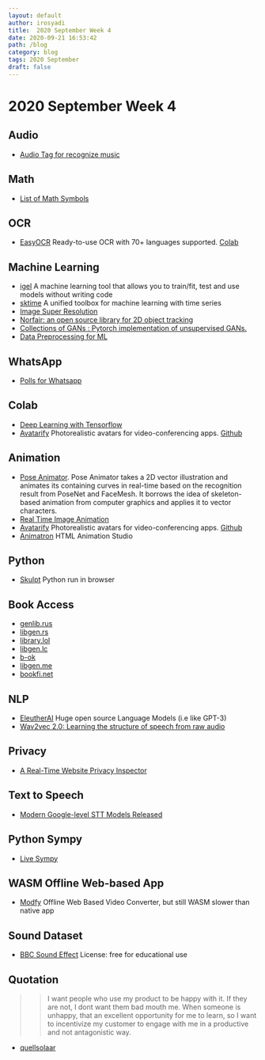 ```yaml
---
layout: default
author: irosyadi
title:  2020 September Week 4
date: 2020-09-21 16:53:42
path: /blog
category: blog
tags: 2020 September
draft: false
---
```


# 2020 September Week 4

## Audio
- [Audio Tag for recognize music](https://audiotag.info/)

## Math
- [List of Math Symbols](https://mathvault.ca/hub/higher-math/math-symbols/calculus-analysis-symbols/)

## OCR
- [EasyOCR](https://github.com/JaidedAI/EasyOCR) Ready-to-use OCR with 70+ languages supported. [Colab](https://colab.fan/easyocr)

## Machine Learning
- [igel](https://github.com/nidhaloff/igel) A machine learning tool that allows you to train/fit, test and use models without writing code
- [sktime](https://github.com/alan-turing-institute/sktime) A unified toolbox for machine learning with time series 
- [Image Super Resolution](https://blog.paperspace.com/image-super-resolution/)
- [Norfair: an open source library for 2D object tracking](https://tryolabs.com/blog/2020/09/10/releasing-norfair-an-open-source-library-for-object-tracking/)
- [Collections of GANs : Pytorch implementation of unsupervised GANs.](https://github.com/w86763777/pytorch-gan-collections)
- [Data Preprocessing for ML](https://medium.com/better-programming/data-preprocessing-for-machine-learning-3822ace03ae6)

## WhatsApp
- [Polls for Whatsapp](https://polls.fr/)

## Colab
- [Deep Learning with Tensorflow](https://github.com/Rishit-dagli/Deep-Learning-With-TensorFlow)
- [Avatarify](https://colab.research.google.com/github/alievk/avatarify/blob/master/avatarify.ipynb) Photorealistic avatars for video-conferencing apps. [Github](https://github.com/alievk/avatarify)

## Animation
- [Pose Animator](https://github.com/yemount/pose-animator/). Pose Animator takes a 2D vector illustration and animates its containing curves in real-time based on the recognition result from PoseNet and FaceMesh. It borrows the idea of skeleton-based animation from computer graphics and applies it to vector characters.
- [Real Time Image Animation](https://github.com/anandpawara/Real_Time_Image_Animation)
- [Avatarify](https://colab.research.google.com/github/alievk/avatarify/blob/master/avatarify.ipynb) Photorealistic avatars for video-conferencing apps. [Github](https://github.com/alievk/avatarify)
- [Animatron](https://editor.animatron.com/) HTML Animation Studio

## Python
- [Skulpt](https://skulpt.org/) Python run in browser

## Book Access
- [genlib.rus](http://gen.lib.rus.ec)
- [libgen.rs](http://libgen.rs/)
- [library.lol](http://library.lol)
- [libgen.lc](https://libgen.lc)
- [b-ok](https://b-ok.cc)
- [libgen.me](https://libgen.me)
- [bookfi.net](http://en.bookfi.net)

## NLP
- [EleutherAI](https://docs.google.com/document/d/1wfCZBd18DMNt6YcC6boPNMd9qzzH3zpHHfKj4dezk0g/edit#) Huge open source Language Models (i.e like GPT-3)
- [Wav2vec 2.0: Learning the structure of speech from raw audio](https://ai.facebook.com/blog/wav2vec-20-learning-the-structure-of-speech-from-raw-audio/)

## Privacy
- [A Real-Time Website Privacy Inspector ](https://themarkup.org/blacklight/)

## Text to Speech
- [Modern Google-level STT Models Released](https://habr.com/en/post/519562/)

## Python Sympy
- [Live Sympy](https://live.sympy.org/)

## WASM Offline Web-based App
- [Modfy](https://app.modfy.video/) Offline Web Based Video Converter, but still WASM slower than native app

## Sound Dataset
- [BBC Sound Effect](http://bbcsfx.acropolis.org.uk/) License: free for educational use

## Quotation
>> I want people who use my product to be happy with it.
>> If they are not, I dont want them bad mouth me.
>> When someone is unhappy, that an excellent opportunity for me to learn, so I want to incentivize my customer to engage with me in a productive and not antagonistic way. 
- [quellsolaar](https://news.ycombinator.com/item?id=24562019)

